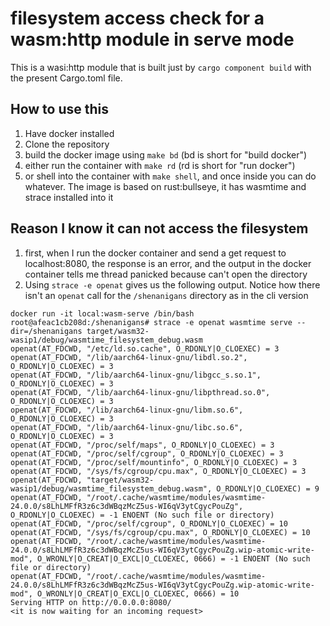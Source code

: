 # filesystem access check for a wasm:http module in serve mode

This is a wasi:http module that is built just by `cargo component build` with the present Cargo.toml file. 

## How to use this

1. Have docker installed
2. Clone the repository
3. build the docker image using `make bd` (bd is short for "build docker")
4. either run the container with `make rd` (rd is short for "run docker")
5. or shell into the container with `make shell`, and once inside you can do whatever. The image is based on rust:bullseye, it has wasmtime and strace installed into it

## Reason I know it can not access the filesystem

1. first, when I run the docker container and send a get request to localhost:8080, the response is an error, and the output in the docker container tells me thread panicked because can't open the directory
2. Using `strace -e openat` gives us the following output. Notice how there isn't an `openat` call for the `/shenanigans` directory as in the cli version

```
docker run -it local:wasm-serve /bin/bash
root@afeac1cb208d:/shenanigans# strace -e openat wasmtime serve --dir=/shenanigans target/wasm32-wasip1/debug/wasmtime_filesystem_debug.wasm
openat(AT_FDCWD, "/etc/ld.so.cache", O_RDONLY|O_CLOEXEC) = 3
openat(AT_FDCWD, "/lib/aarch64-linux-gnu/libdl.so.2", O_RDONLY|O_CLOEXEC) = 3
openat(AT_FDCWD, "/lib/aarch64-linux-gnu/libgcc_s.so.1", O_RDONLY|O_CLOEXEC) = 3
openat(AT_FDCWD, "/lib/aarch64-linux-gnu/libpthread.so.0", O_RDONLY|O_CLOEXEC) = 3
openat(AT_FDCWD, "/lib/aarch64-linux-gnu/libm.so.6", O_RDONLY|O_CLOEXEC) = 3
openat(AT_FDCWD, "/lib/aarch64-linux-gnu/libc.so.6", O_RDONLY|O_CLOEXEC) = 3
openat(AT_FDCWD, "/proc/self/maps", O_RDONLY|O_CLOEXEC) = 3
openat(AT_FDCWD, "/proc/self/cgroup", O_RDONLY|O_CLOEXEC) = 3
openat(AT_FDCWD, "/proc/self/mountinfo", O_RDONLY|O_CLOEXEC) = 3
openat(AT_FDCWD, "/sys/fs/cgroup/cpu.max", O_RDONLY|O_CLOEXEC) = 3
openat(AT_FDCWD, "target/wasm32-wasip1/debug/wasmtime_filesystem_debug.wasm", O_RDONLY|O_CLOEXEC) = 9
openat(AT_FDCWD, "/root/.cache/wasmtime/modules/wasmtime-24.0.0/s8LhLMFfR3z6c3dWBqzMcZ5us-WI6qV3ytCgycPouZg", O_RDONLY|O_CLOEXEC) = -1 ENOENT (No such file or directory)
openat(AT_FDCWD, "/proc/self/cgroup", O_RDONLY|O_CLOEXEC) = 10
openat(AT_FDCWD, "/sys/fs/cgroup/cpu.max", O_RDONLY|O_CLOEXEC) = 10
openat(AT_FDCWD, "/root/.cache/wasmtime/modules/wasmtime-24.0.0/s8LhLMFfR3z6c3dWBqzMcZ5us-WI6qV3ytCgycPouZg.wip-atomic-write-mod", O_WRONLY|O_CREAT|O_EXCL|O_CLOEXEC, 0666) = -1 ENOENT (No such file or directory)
openat(AT_FDCWD, "/root/.cache/wasmtime/modules/wasmtime-24.0.0/s8LhLMFfR3z6c3dWBqzMcZ5us-WI6qV3ytCgycPouZg.wip-atomic-write-mod", O_WRONLY|O_CREAT|O_EXCL|O_CLOEXEC, 0666) = 10
Serving HTTP on http://0.0.0.0:8080/
<it is now waiting for an incoming request>
```
